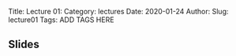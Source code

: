 Title: Lecture 01:
Category: lectures
Date: 2020-01-24
Author: 
Slug: lecture01
Tags: ADD TAGS HERE


## Slides
